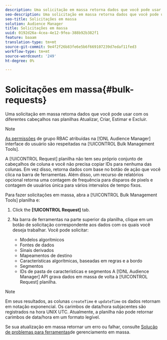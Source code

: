```yaml
---
description: Uma solicitação em massa retorna dados que você pode usar com os diferentes cabeçalhos nas planilhas Atualizar, Criar, Estimar e Excluir.
seo-description: Uma solicitação em massa retorna dados que você pode usar com os diferentes cabeçalhos nas planilhas Atualizar, Criar, Estimar e Excluir.
seo-title: Solicitações em massa
solution: Audience Manager
title: Solicitações em massa
uuid: 0192d26a-4cea-4e12-9fea-388b92b382f1
feature: baaam
translation-type: tm+mt
source-git-commit: 9e4f2f26b83fe6e5b6f669107239d7edaf11fed3
workflow-type: tm+mt
source-wordcount: '249'
ht-degree: 0%

---
```



# Solicitações em massa{#bulk-requests}

Uma solicitação em massa retorna dados que você pode usar com os diferentes cabeçalhos nas planilhas Atualizar, Criar, Estimar e Excluir.

<!-- 

t_bulk_requests.xml

 -->

>[!NOTE]
>
>[As permissões](../../features/administration/administration-overview.md) de grupo RBAC atribuídas na [!DNL Audience Manager] interface do usuário são respeitadas na [!UICONTROL Bulk Management Tools].

A [!UICONTROL Request] planilha não tem seu próprio conjunto de cabeçalhos de coluna e você não precisa copiar IDs para nenhuma das colunas. Em vez disso, retorna dados com base no botão de ação que você clica na barra de ferramentas. Além disso, um recurso de relatórios opcional retorna uma contagem de frequência para disparos de pixels e contagem de usuários única para vários intervalos de tempo fixos.

Para fazer solicitações em massa, abra a [!UICONTROL Bulk Management Tools] planilha e:

1. Click the **[!UICONTROL Request]** tab.
2. Na barra de ferramentas na parte superior da planilha, clique em um botão de solicitação correspondente aos dados com os quais você deseja trabalhar. Você pode solicitar:

   * Modelos algorítmicos
   * Fontes de dados
   * Sinais derivados
   * Mapeamentos de destino
   * Características algorítmicas, baseadas em regras e a bordo
   * Segmentos
   * IDs de pasta de características e segmentos
   A [!DNL Audience Manager] API grava dados em massa de volta à [!UICONTROL Request] planilha.

>[!NOTE]
>
>Em seus resultados, as colunas `createTime` e `updateTime` os dados retornam em notação exponencial. Os carimbos de data/hora subjacentes são registrados na hora UNIX UTC. Atualmente, a planilha não pode retornar carimbos de data/hora em um formato legível.

Se sua atualização em massa retornar um erro ou falhar, consulte [Solução de problemas para ferramentas](../../reference/bulk-management-tools/bulk-troubleshooting.md)de gerenciamento em massa.
